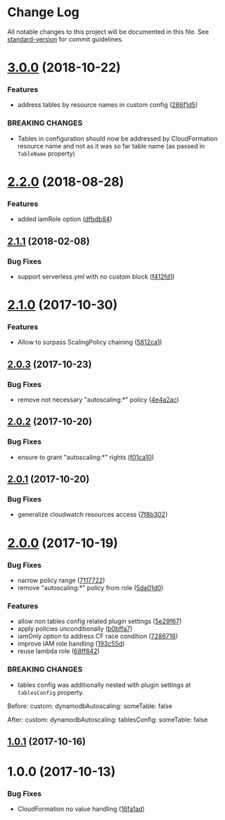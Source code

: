 # Change Log

All notable changes to this project will be documented in this file. See [standard-version](https://github.com/conventional-changelog/standard-version) for commit guidelines.

<a name="3.0.0"></a>
# [3.0.0](https://github.com/medikoo/serverless-plugin-dynamodb-autoscaling/compare/v2.2.0...v3.0.0) (2018-10-22)


### Features

* address tables by resource names in custom config ([286f1d5](https://github.com/medikoo/serverless-plugin-dynamodb-autoscaling/commit/286f1d5))


### BREAKING CHANGES

* Tables in configuration should now be addressed by CloudFormation resource name and not as it was so far table name (as passed in `TableName` property)



<a name="2.2.0"></a>
# [2.2.0](https://github.com/medikoo/serverless-plugin-dynamodb-autoscaling/compare/v2.1.1...v2.2.0) (2018-08-28)


### Features

* added iamRole option ([dfbdb84](https://github.com/medikoo/serverless-plugin-dynamodb-autoscaling/commit/dfbdb84))



<a name="2.1.1"></a>
## [2.1.1](https://github.com/medikoo/serverless-plugin-dynamodb-autoscaling/compare/v2.1.0...v2.1.1) (2018-02-08)


### Bug Fixes

* support serverless.yml with no custom block ([f412fd1](https://github.com/medikoo/serverless-plugin-dynamodb-autoscaling/commit/f412fd1))



<a name="2.1.0"></a>
# [2.1.0](https://github.com/medikoo/serverless-plugin-dynamodb-autoscaling/compare/v2.0.3...v2.1.0) (2017-10-30)


### Features

* Allow to surpass ScalingPolicy chaining ([5812ca1](https://github.com/medikoo/serverless-plugin-dynamodb-autoscaling/commit/5812ca1))



<a name="2.0.3"></a>
## [2.0.3](https://github.com/medikoo/serverless-plugin-dynamodb-autoscaling/compare/v2.0.2...v2.0.3) (2017-10-23)


### Bug Fixes

* remove not necessary "autoscaling:*" policy ([4e4a2ac](https://github.com/medikoo/serverless-plugin-dynamodb-autoscaling/commit/4e4a2ac))



<a name="2.0.2"></a>
## [2.0.2](https://github.com/medikoo/serverless-plugin-dynamodb-autoscaling/compare/v2.0.1...v2.0.2) (2017-10-20)


### Bug Fixes

* ensure to grant "autoscaling:*" rights ([f01ca10](https://github.com/medikoo/serverless-plugin-dynamodb-autoscaling/commit/f01ca10))



<a name="2.0.1"></a>
## [2.0.1](https://github.com/medikoo/serverless-plugin-dynamodb-autoscaling/compare/v2.0.0...v2.0.1) (2017-10-20)


### Bug Fixes

* generalize cloudwatch resources access ([7f8b302](https://github.com/medikoo/serverless-plugin-dynamodb-autoscaling/commit/7f8b302))



<a name="2.0.0"></a>
# [2.0.0](https://github.com/medikoo/serverless-plugin-dynamodb-autoscaling/compare/v1.0.1...v2.0.0) (2017-10-19)


### Bug Fixes

* narrow policy range ([7117722](https://github.com/medikoo/serverless-plugin-dynamodb-autoscaling/commit/7117722))
* remove "autoscaling:*" policy from role ([5da01d0](https://github.com/medikoo/serverless-plugin-dynamodb-autoscaling/commit/5da01d0))


### Features

* allow non tables config related plugin settings ([5e29f67](https://github.com/medikoo/serverless-plugin-dynamodb-autoscaling/commit/5e29f67))
* apply policies unconditionally ([b0bffa7](https://github.com/medikoo/serverless-plugin-dynamodb-autoscaling/commit/b0bffa7))
* iamOnly option to address CF race condition ([7286716](https://github.com/medikoo/serverless-plugin-dynamodb-autoscaling/commit/7286716))
* improve IAM role handling ([193c55d](https://github.com/medikoo/serverless-plugin-dynamodb-autoscaling/commit/193c55d))
* reuse lambda role ([68ff842](https://github.com/medikoo/serverless-plugin-dynamodb-autoscaling/commit/68ff842))


### BREAKING CHANGES

* tables config was additionally nested with plugin settings at `tablesConfig` property.

Before:
custom:
  dynamodbAutoscaling:
    someTable: false

After:
custom:
  dynamodbAutoscaling:
    tablesConfig:
      someTable: false



<a name="1.0.1"></a>
## [1.0.1](https://github.com/medikoo/serverless-plugin-dynamodb-autoscaling/compare/v1.0.0...v1.0.1) (2017-10-16)



<a name="1.0.0"></a>
# 1.0.0 (2017-10-13)


### Bug Fixes

* CloudFormation no value handling ([16fa1ad](https://github.com/medikoo/serverless-plugin-dynamodb-autoscaling/commit/16fa1ad))
